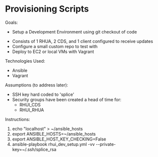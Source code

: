 Provisioning Scripts
====================

Goals:
 
 * Setup a Development Environment using git checkout of code 

  - Consists of 1 RHUA, 2 CDS, and 1 client configured to receive updates
  - Configure a small custom repo to test with
  - Deploy to EC2 or local VMs with Vagrant

Technologies Used:
 
 - Ansible
 - Vagrant

Assumptions (to address later): 

  - SSH key hard coded to 'splice'
  - Security groups have been created a head of time for: 
    - RHUI_CDS
    - RHUI_RHUA

Instructions: 

 1. echo "localhost" > ~/ansible_hosts
 2. export ANSIBLE_HOSTS=~/ansible_hosts
 3. export ANSIBLE_HOST_KEY_CHECKING=False
 4. ansible-playbook rhui_dev_setup.yml -vv --private-key=~/.ssh/splice_rsa

